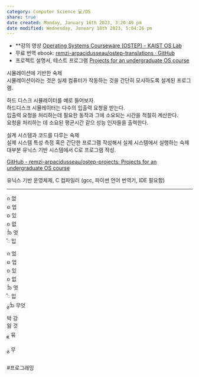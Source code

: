 ```yaml
---  
category: Computer Science 💻/OS  
share: true  
date created: Monday, January 16th 2023, 3:20:49 pm  
date modified: Wednesday, January 18th 2023, 5:04:26 pm  
---  
```

- **강의 영상 [Operating Systems Courseware (OSTEP) - KAIST OS Lab](https://oslab.kaist.ac.kr/OSTEPSlides/)  
- 무료 번역 ebook: [remzi-arpacidusseau/ostep-translations · GitHub](https://github.com/remzi-arpacidusseau/ostep-translations/tree/master/korean)  
- 프로젝트 설명서, 테스트 프로그램 [Projects for an undergraduate OS course](https://github.com/remzi-arpacidusseau/ostep-projects)  
  
  
시뮬레이션에 기반한 숙제  
시뮬레이션이라는 것은 실제 컴퓨터가 작동하는 것을 간단히 모사하도록 설계된 프로그램.  
  
하드 디스크 시뮬레이터를 예로 들어보자.   
하드디스크 시뮬레이터는 다수의 입출력 요청을 받는다.  
입출력 요청을 처리하는데 필요한 동작과 그에 소요되는 시간을 적절히 계산한다.  
요청을 처리하는 데 소요된 평균시간 같으 성능 인자들을 출력한다.  
  
실계 시스템과 코드를 다루는 숙제  
실제 시스템 특성 측정 혹은 간단한 프로그램 작성해서 실제 시스템에서 실행하는 숙제  
대부분 유닉스 기반 시스템에서 C로 프로그램 작성.  
  
[GitHub - remzi-arpacidusseau/ostep-projects: Projects for an undergraduate OS course](https://github.com/remzi-arpacidusseau/ostep-projects)  
  
유닉스 기반 운영체제, C 컴파일러 (gcc, 파이썬 언어 번역기, IDE 필요함)  
  
  
  
---  
  
ᨩ 었  
ᨦ 업  
ᨧ 있  
ᨧ 없  
ᨨ 엇  
᯦ 입  
  
  
ᨩ 었  
ᨦ 업  
ᨧ 있  
ᨧ 없  
ᨨ 엇  
᯦ 입  
 ྕᨨ 무엇  
박 강  
잃 것  
 ྗ       묶  
 ྕ       무  
  
#프로그래밍